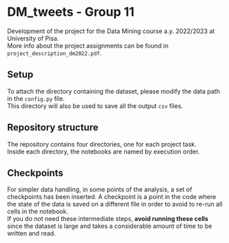 # DM_tweets - Group 11
Development of the project for the Data Mining course a.y. 2022/2023 at University of Pisa. \
More info about the project assignments can be found in `project_description_dm2022.pdf`.

## Setup

To attach the directory containing the dataset, please modify the data path in the `config.py` file.\
This directory will also be used to save all the output `csv` files.

## Repository structure

The repository contains four directories, one for each project task.\
Inside each directory, the notebooks are named by execution order.

## Checkpoints

For simpler data handling, in some points of the analysis, a set of checkpoints has been inserted.
A checkpoint is a point in the code where the state of the data is saved on a different file in order to avoid to re-run
all cells in the notebook.\
If you do not need these intermediate steps, **avoid running these cells** since the dataset is large and takes a
considerable amount of time to be written and read.



